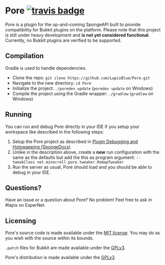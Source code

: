 # Pore [![travis badge](https://travis-ci.org/LapisBlue/Pore.svg)](https://travis-ci.org/LapisBlue/Pore)

Pore is a plugin for the up-and-coming SpongeAPI built to provide compatibility for Bukkit plugins on the platform. Please note that this project is still under heavy development and **is not yet considered functional**. Currently, no Bukkit plugins are verified to be supported.

## Compilation

Gradle is used to handle dependencies.

- Clone the repo: `git clone https://github.com/LapisBlue/Pore.git`
- Navigate to the new directory: `cd Pore`
- Initialize the project: `./poredev update` (`poredev update` on Windows)
- Compile the project using the Gradle wrapper: `./gradlew` (`gradlew` on Windows)

## Running

You can run and debug Pore directly in your IDE if you setup your workspace like described in the following steps:

1. Setup the Pore project as described in [Plugin Debugging and Hotswapping (SpongeDocs)](https://docs.spongepowered.org/en/plugin/advanced/debugging.html)
2. Unlike in the description above, create a **new** run configuration with the same as the defaults but add the this as program argument: `--tweakClass net.minecrell.pore.tweaker.RemapTweaker`
3. Run the server as usual, Pore should load and you should be able to debug in your IDE.

## Questions?

Have an issue or a question about Pore? No problem! Feel free to ask in #lapis on EsperNet.

## Licensing

Pore's source code is made available under the [MIT license](http://opensource.org/licenses/MIT). You may do as you wish
with the source within its bounds.

`.patch` files for Bukkit are made available under the [GPLv3](http://opensource.org/licenses/gpl-3.0.html).

Pore's distribution is made available under the [GPLv3](http://opensource.org/licenses/gpl-3.0.html).
